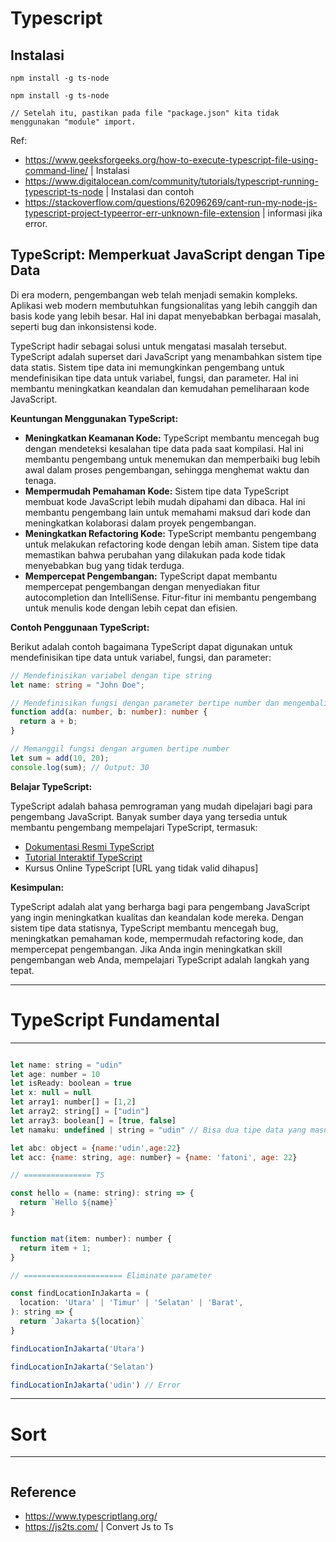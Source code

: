 # Typescript

## Instalasi 

```Sh 
npm install -g ts-node

npm install -g ts-node

// Setelah itu, pastikan pada file "package.json" kita tidak menggunakan "module" import.
```

Ref: 

- https://www.geeksforgeeks.org/how-to-execute-typescript-file-using-command-line/ | Instalasi 
- https://www.digitalocean.com/community/tutorials/typescript-running-typescript-ts-node | Instalasi dan contoh 
- https://stackoverflow.com/questions/62096269/cant-run-my-node-js-typescript-project-typeerror-err-unknown-file-extension | informasi jika error. 

## TypeScript: Memperkuat JavaScript dengan Tipe Data

Di era modern, pengembangan web telah menjadi semakin kompleks. Aplikasi web modern membutuhkan fungsionalitas yang lebih canggih dan basis kode yang lebih besar. Hal ini dapat menyebabkan berbagai masalah, seperti bug dan inkonsistensi kode.

TypeScript hadir sebagai solusi untuk mengatasi masalah tersebut. TypeScript adalah superset dari JavaScript yang menambahkan sistem tipe data statis. Sistem tipe data ini memungkinkan pengembang untuk mendefinisikan tipe data untuk variabel, fungsi, dan parameter. Hal ini membantu meningkatkan keandalan dan kemudahan pemeliharaan kode JavaScript.

**Keuntungan Menggunakan TypeScript:**

* **Meningkatkan Keamanan Kode:** TypeScript membantu mencegah bug dengan mendeteksi kesalahan tipe data pada saat kompilasi. Hal ini membantu pengembang untuk menemukan dan memperbaiki bug lebih awal dalam proses pengembangan, sehingga menghemat waktu dan tenaga.
* **Mempermudah Pemahaman Kode:** Sistem tipe data TypeScript membuat kode JavaScript lebih mudah dipahami dan dibaca. Hal ini membantu pengembang lain untuk memahami maksud dari kode dan meningkatkan kolaborasi dalam proyek pengembangan.
* **Meningkatkan Refactoring Kode:** TypeScript membantu pengembang untuk melakukan refactoring kode dengan lebih aman. Sistem tipe data memastikan bahwa perubahan yang dilakukan pada kode tidak menyebabkan bug yang tidak terduga.
* **Mempercepat Pengembangan:** TypeScript dapat membantu mempercepat pengembangan dengan menyediakan fitur autocompletion dan IntelliSense. Fitur-fitur ini membantu pengembang untuk menulis kode dengan lebih cepat dan efisien.

**Contoh Penggunaan TypeScript:**

Berikut adalah contoh bagaimana TypeScript dapat digunakan untuk mendefinisikan tipe data untuk variabel, fungsi, dan parameter:

```typescript
// Mendefinisikan variabel dengan tipe string
let name: string = "John Doe";

// Mendefinisikan fungsi dengan parameter bertipe number dan mengembalikan nilai bertipe number
function add(a: number, b: number): number {
  return a + b;
}

// Memanggil fungsi dengan argumen bertipe number
let sum = add(10, 20);
console.log(sum); // Output: 30
```

**Belajar TypeScript:**

TypeScript adalah bahasa pemrograman yang mudah dipelajari bagi para pengembang JavaScript. Banyak sumber daya yang tersedia untuk membantu pengembang mempelajari TypeScript, termasuk:

* [Dokumentasi Resmi TypeScript](https://www.typescriptlang.org/docs/handbook/intro.html)
* [Tutorial Interaktif TypeScript](https://www.typescriptlang.org/play)
* Kursus Online TypeScript [URL yang tidak valid dihapus]

**Kesimpulan:**

TypeScript adalah alat yang berharga bagi para pengembang JavaScript yang ingin meningkatkan kualitas dan keandalan kode mereka. Dengan sistem tipe data statisnya, TypeScript membantu mencegah bug, meningkatkan pemahaman kode, mempermudah refactoring kode, dan mempercepat pengembangan. Jika Anda ingin meningkatkan skill pengembangan web Anda, mempelajari TypeScript adalah langkah yang tepat.

***
# TypeScript Fundamental
***

```JavaScript

let name: string = "udin"
let age: number = 10 
let isReady: boolean = true 
let x: null = null 
let array1: number[] = [1,2]
let array2: string[] = ["udin"]
let array3: boolean[] = [true, false]
let namaku: undefined | string = "udin" // Bisa dua tipe data yang masuk

let abc: object = {name:'udin',age:22}
let acc: {name: string, age: number} = {name: 'fatoni', age: 22}

// =============== TS 

const hello = (name: string): string => {
  return `Hello ${name}`
}


function mat(item: number): number {
  return item + 1;
}

// ====================== Eliminate parameter

const findLocationInJakarta = (
  location: 'Utara' | 'Timur' | 'Selatan' | 'Barat',
): string => {
  return `Jakarta ${location}`
}

findLocationInJakarta('Utara')

findLocationInJakarta('Selatan')

findLocationInJakarta('udin') // Error
```

***
# Sort 
***

```Js 

```


## Reference
- https://www.typescriptlang.org/
- https://js2ts.com/ | Convert Js to Ts
